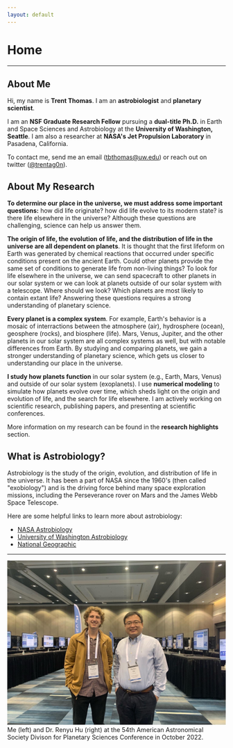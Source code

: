 ```yaml
---
layout: default
---
```

# Home
-------------------------

## About Me



Hi, my name is **Trent Thomas**. I am an **astrobiologist** and **planetary scientist**. 

I am an **NSF Graduate Research Fellow** pursuing a **dual-title Ph.D.** in Earth and Space Sciences and Astrobiology at the **University of Washington, Seattle**. I am also a researcher at **NASA's Jet Propulsion Laboratory** in Pasadena, California.

To contact me, send me an email ([tbthomas@uw.edu](tbthomas@uw.edu)) or reach out on twitter ([@trentag0n](https://twitter.com/trentag0n)).

## About My Research

**To determine our place in the universe, we must address some important questions:** how did life originate? how did life evolve to its modern state? is there life elsewhere in the universe? Although these questions are challenging, science can help us answer them. 

**The origin of life, the evolution of life, and the distribution of life in the universe are all dependent on planets**. It is thought that the first lifeform on Earth was generated by chemical reactions that occurred under specific conditions present on the ancient Earth. Could other planets provide the same set of conditions to generate life from non-living things? To look for life elsewhere in the universe, we can send spacecraft to other planets in our solar system or we can look at planets outside of our solar system with a telescope. Where should we look? Which planets are most likely to contain extant life? Answering these questions requires a strong understanding of planetary science.

**Every planet is a complex system**. For example, Earth's behavior is a mosaic of interractions between the atmosphere (air), hydrosphere (ocean), geosphere (rocks), and biosphere (life). Mars, Venus, Jupiter, and the other planets in our solar system are all complex systems as well, but with notable differences from Earth. By studying and comparing planets, we gain a stronger understanding of planetary science, which gets us closer to understanding our place in the universe.

**I study how planets function** in our solar system (e.g., Earth, Mars, Venus) and outside of our solar system (exoplanets). I use **numerical modeling** to simulate how planets evolve over time, which sheds light on the origin and evolution of life, and the search for life elsewhere. I am actively working on scientific research, publishing papers, and presenting at scientific conferences.

More information on my research can be found in the **research highlights** section.

## What is Astrobiology?

Astrobiology is the study of the origin, evolution, and distribution of life in the universe. It has been a part of NASA since the 1960's (then called "exobiology") and is the driving force behind many space exploration missions, including the Perseverance rover on Mars and the James Webb Space Telescope.

Here are some helpful links to learn more about astrobiology:
* [NASA Astrobiology](https://astrobiology.nasa.gov/about/)
* [University of Washington Astrobiology](https://depts.washington.edu/astrobio/wordpress/about-us/what-is-astrobiology/)
* [National Geographic](https://www.nationalgeographic.com/astrobiology/)

------------------------- 
![alt text](assets/img/trent_and_renyu.jpg "Trent and Renyu at DPS 2022")
Me (left) and Dr. Renyu Hu (right) at the 54th American Astronomical Society Divison for Planetary Sciences Conference in October 2022.
